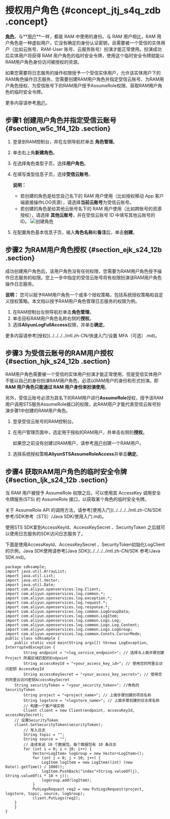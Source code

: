# 授权用户角色 {#concept_jtj_s4q_zdb .concept}

**[角色](../../../../intl.zh-CN/用户指南/身份管理/角色.md)**，与**[用户](../../../../intl.zh-CN/用户指南/身份管理/用户.md)**一样，都是 RAM 中使用的身份。与 RAM 用户相比，RAM 用户角色是一种虚拟用户，它没有确定的身份认证密钥，且需要被一个受信的实体用户（比如云账号、RAM-User 账号、云服务账号）扮演才能正常使用。扮演成功后实体用户将获得 RAM 用户角色的临时安全令牌，使用这个临时安全令牌就能以RAM用户角色身份访问被授权的资源。

如果您需要将日志服务的操作权限授予一个受信实体用户，允许该实体用户下的RAM角色操作日志服务，您需要创建RAM用户角色并指定受信云账号、为RAM用户角色授权、为受信账号下的RAM用户授予AssumeRole权限、获取RAM用户角色的临时安全令牌。

更多内容请参考[用户](../../../../intl.zh-CN/用户指南/身份管理/用户.md)。

## 步骤1 创建用户角色并指定受信云账号 {#section_w5c_1f4_12b .section}

1.  登录到RAM控制台，并在左侧导航栏单击 **角色管理**。
2.  单击右上角**新建角色**。
3.  在选择角色类型子页，选择**用户角色**。
4.  在填写类型信息子页，选择**受信云账号**。

    **说明：** 

    -   若创建的角色是给您自己名下的 RAM 用户使用（比如授权移动 App 客户端直接操作LOG资源），请选择**当前云账号**为受信云账号。
    -   若创建的角色是给其他云账号名下的 RAM 用户使用（比如跨账号的资源授权），请选择 **其他云账号**，并在受信云账号 ID 中填写其他云账号的 ID。
    ![](images/5840_zh-CN.png "创建角色")

5.  在配置角色基本信息子页，输入**角色名称**和**备注**后，单击**创建**。

## 步骤2 为RAM用户角色授权 {#section_ejk_s24_12b .section}

成功创建用户角色后，该用户角色没有任何权限，您需要为RAM用户角色授予操作日志服务的权限。您上一步中指定的受信云账号将有权限扮演该RAM用户角色操作日志服务。

**说明：** 您可以赋予RAM用户角色一个或多个授权策略，包括系统授权策略和自定义授权策略。本文档以授予RAM用户角色管理日志服务的权限为例。

1.  在RAM控制台左侧导航栏单击**角色管理**。
2.  单击目标RAM用户角色名称右侧的**授权**。
3.  选择**AliyunLogFullAccess**权限，并单击**确定**。

更多内容请参考[授权](../../../../intl.zh-CN/快速入门/设置 MFA（可选）.md)。

## 步骤3 为受信云账号的RAM用户授权 {#section_hjk_s24_12b .section}

RAM用户角色需要被一个受信的实体用户扮演才能正常使用，但是受信实体用户不能以自己的身份扮演RAM用户角色，必须以RAM用户的身份和形式扮演。即**RAM 用户角色只能通过 RAM 用户身份来扮演使用**。

另外，受信云账号必须为其名下的RAM用户进行**AssumeRole**授权，授予该RAM用户调用STS服务AssumeRole接口的权限，此RAM用户才能代表受信云账号扮演步骤1中创建的RAM用户角色。

1.  登录受信云账号的RAM控制台。
2.  在用户管理页面中，选定用于授权的RAM用户，并单击右侧的**授权**。

    如果您之前没有创建过RAM用户，请参考[用户](../../../../intl.zh-CN/用户指南/身份管理/用户.md)创建一个RAM用户。

3.  选择系统授权策略**AliyunSTSAssumeRoleAccess**并单击**确定**。

## 步骤4 获取RAM用户角色的临时安全令牌 {#section_ljk_s24_12b .section}

当 RAM 用户被授予 AssumeRole 权限之后，可以使用其 AccessKey 调用安全令牌服务\(STS\) 的 AssumeRole 接口，以获取某个角色的临时安全令牌。

关于 AssumeRole API 的调用方法，请参考[使用入门](../../../../intl.zh-CN/SDK参考/SDK参考（STS）/Java SDK/使用入门.md)。

使用STS SDK拿到AccessKeyId、AccessKeySecret 、SecurityToken 之后就可以使用日志服务的SDK访问日志服务了。

下面是使用AccessKeyId、AccessKeySecret 、SecurityToken初始化LogClient的示例，Java SDK使用请参考[Java SDK](../../../../intl.zh-CN/SDK 参考/Java SDK.md)。

```
package sdksample;
import java.util.ArrayList;
import java.util.List;
import java.util.Vector;
import java.util.Date;
import com.aliyun.openservices.log.Client;
import com.aliyun.openservices.log.common.*;
import com.aliyun.openservices.log.exception.*;
import com.aliyun.openservices.log.request.*;
import com.aliyun.openservices.log.response.*;
import com.aliyun.openservices.log.common.LogGroupData;
import com.aliyun.openservices.log.common.LogItem;
import com.aliyun.openservices.log.common.Logs.Log;
import com.aliyun.openservices.log.common.Logs.Log.Content;
import com.aliyun.openservices.log.common.Logs.LogGroup;
import com.aliyun.openservices.log.common.Consts.CursorMode;
public class sdksample {
    public static void main(String args[]) throws LogException, InterruptedException {
        String endpoint = "<log_service_endpoint>"; // 选择与上面步骤创建 Project 所属区域匹配的Endpoint
        String accessKeyId = "<your_access_key_id>"; // 使用您的阿里云访问密钥 AccessKeyId
        String accessKeySecret = "<your_access_key_secret>"; // 使用您的阿里云访问密钥AccessKeySecret
    String securityToken = "<your_security_token>"; //角色的SecurityToken
        String project = "<project_name>"; // 上面步骤创建的项目名称
        String logstore = "<logstore_name>"; // 上面步骤创建的日志库名称
        // 构建一个客户端实例
        Client client = new Client(endpoint, accessKeyId, accessKeySecret);
    // 设置SecurityToken
    client.SetSecurityToken(securityToken);
        // 写入日志
        String topic = "";
        String source = "";
        // 连续发送 10 个数据包，每个数据包有 10 条日志
        for (int i = 0; i < 10; i++) {
            Vector<LogItem> logGroup = new Vector<LogItem>();
            for (int j = 0; j < 10; j++) {
                LogItem logItem = new LogItem((int) (new Date().getTime() / 1000));
                logItem.PushBack("index"+String.valueOf(j), String.valueOf(i * 10 + j));
                logGroup.add(logItem);
            }
            PutLogsRequest req2 = new PutLogsRequest(project, logstore, topic, source, logGroup);
            client.PutLogs(req2);
    }
    }
}
```

